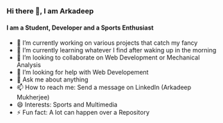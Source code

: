 ### Hi there 👋, I am Arkadeep

<!--
**Arkadeep2510/Arkadeep2510** is a ✨ _special_ ✨ repository because its `README.md` (this file) appears on your GitHub profile.

Here are some ideas to get you started:

-->

#### I am a Student, Developer and a Sports Enthusiast
- 🔭 I’m currently working on various projects that catch my fancy
- 🌱 I’m currently learning whatever I find after waking up in the morning
- 👯 I’m looking to collaborate on Web Development or Mechanical Analysis
- 🤔 I’m looking for help with Web Developement
- 💬 Ask me about anything
- 📫 How to reach me: Send a message on LinkedIn (Arkadeep Mukherjee)
- 😄 Interests: Sports and Multimedia 
- ⚡ Fun fact: A lot can happen over a Repository

